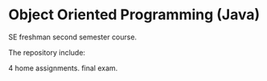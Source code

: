 # Object Oriented Programming (Java)
SE freshman second semester course.

The repository include:

4 home assignments.
final exam.
